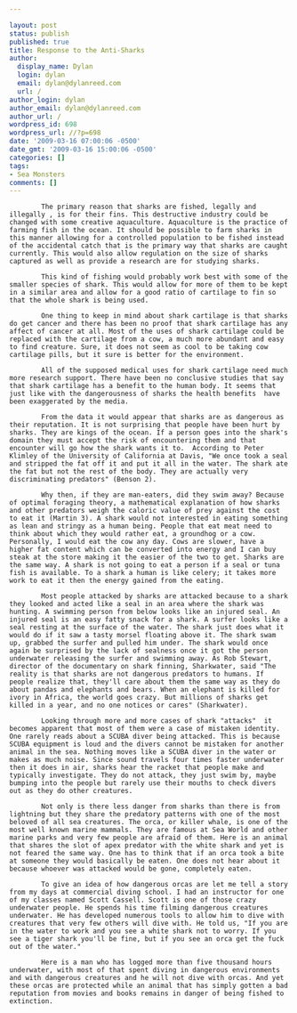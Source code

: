```yaml
---

layout: post
status: publish
published: true
title: Response to the Anti-Sharks
author:
  display_name: Dylan
  login: dylan
  email: dylan@dylanreed.com
  url: /
author_login: dylan
author_email: dylan@dylanreed.com
author_url: /
wordpress_id: 698
wordpress_url: //?p=698
date: '2009-03-16 07:00:06 -0500'
date_gmt: '2009-03-16 15:00:06 -0500'
categories: []
tags:
- Sea Monsters
comments: []
---
```


            The primary reason that sharks are fished, legally and illegally , is for their fins. This destructive industry could be changed with some creative aquaculture. Aquaculture is the practice of farming fish in the ocean. It should be possible to farm sharks in this manner allowing for a controlled population to be fished instead of the accidental catch that is the primary way that sharks are caught currently. This would also allow regulation on the size of sharks captured as well as provide a research are for studying sharks.

            This kind of fishing would probably work best with some of the smaller species of shark. This would allow for more of them to be kept in a similar area and allow for a good ratio of cartilage to fin so that the whole shark is being used.

            One thing to keep in mind about shark cartilage is that sharks do get cancer and there has been no proof that shark cartilage has any affect of cancer at all. Most of the uses of shark cartilage could be replaced with the cartilage from a cow, a much more abundant and easy to find creature. Sure, it does not seem as cool to be taking cow cartilage pills, but it sure is better for the environment.

            All of the supposed medical uses for shark cartilage need much more research support. There have been no conclusive studies that say that shark cartilage has a benefit to the human body. It seems that just like with the dangerousness of sharks the health benefits  have been exaggerated by the media.

            From the data it would appear that sharks are as dangerous as their reputation. It is not surprising that people have been hurt by sharks. They are kings of the ocean. If a person goes into the shark's domain they must accept the risk of encountering them and that encounter will go how the shark wants it to.  According to Peter Klimley of the University of California at Davis, "We once took a seal and stripped the fat off it and put it all in the water. The shark ate the fat but not the rest of the body. They are actually very discriminating predators" (Benson 2).

            Why then, if they are man-eaters, did they swim away? Because of optimal foraging theory, a mathematical explanation of how sharks and other predators weigh the caloric value of prey against the cost to eat it (Martin 3). A shark would not interested in eating something as lean and stringy as a human being. People that eat meat need to think about which they would rather eat, a groundhog or a cow. Personally, I would eat the cow any day. Cows are slower, have a higher fat content which can be converted into energy and I can buy steak at the store making it the easier of the two to get. Sharks are the same way. A shark is not going to eat a person if a seal or tuna fish is available. To a shark a human is like celery; it takes more work to eat it then the energy gained from the eating. 

            Most people attacked by sharks are attacked because to a shark they looked and acted like a seal in an area where the shark was hunting. A swimming person from below looks like an injured seal. An injured seal is an easy fatty snack for a shark. A surfer looks like a seal resting at the surface of the water. The shark just does what it would do if it saw a tasty morsel floating above it. The shark swam up, grabbed the surfer and pulled him under. The shark would once again be surprised by the lack of sealness once it got the person underwater releasing the surfer and swimming away. As Rob Stewart, director of the documentary on shark finning, Sharkwater, said "The reality is that sharks are not dangerous predators to humans. If people realize that, they'll care about them the same way as they do about pandas and elephants and bears. When an elephant is killed for ivory in Africa, the world goes crazy. But millions of sharks get killed in a year, and no one notices or cares" (Sharkwater).

            Looking through more and more cases of shark "attacks"  it becomes apparent that most of them were a case of mistaken identity. One rarely reads about a SCUBA diver being attacked. This is because SCUBA equipment is loud and the divers cannot be mistaken for another animal in the sea. Nothing moves like a SCUBA diver in the water or makes as much noise. Since sound travels four times faster underwater then it does in air, sharks hear the racket that people make and typically investigate. They do not attack, they just swim by, maybe bumping into the people but rarely use their mouths to check divers out as they do other creatures.

            Not only is there less danger from sharks than there is from lightning but they share the predatory patterns with one of the most beloved of all sea creatures. The orca, or killer whale, is one of the most well known marine mammals. They are famous at Sea World and other marine parks and very few people are afraid of them. Here is an animal that shares the slot of apex predator with the white shark and yet is not feared the same way. One has to think that if an orca took a bite at someone they would basically be eaten. One does not hear about it because whoever was attacked would be gone, completely eaten.

            To give an idea of how dangerous orcas are let me tell a story from my days at commercial diving school. I had an instructor for one of my classes named Scott Cassell. Scott is one of those crazy underwater people. He spends his time filming dangerous creatures underwater. He has developed numerous tools to allow him to dive with creatures that very few others will dive with. He told us, "If you are in the water to work and you see a white shark not to worry. If you see a tiger shark you'll be fine, but if you see an orca get the fuck out of the water."

            Here is a man who has logged more than five thousand hours underwater, with most of that spent diving in dangerous environments and with dangerous creatures and he will not dive with orcas. And yet these orcas are protected while an animal that has simply gotten a bad reputation from movies and books remains in danger of being fished to extinction.  
